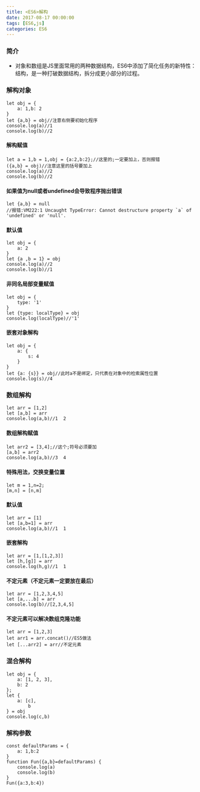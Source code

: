```yaml
---
title: <ES6>解构
date: 2017-08-17 00:00:00
tags: [ES6,js]
categories: ES6
---
```


### 简介

- 对象和数组是JS里面常用的两种数据结构，ES6中添加了简化任务的新特性：结构，是一种打破数据结构，拆分成更小部分的过程。

### 解构对象

```
let obj = {
    a: 1,b: 2
}
let {a,b} = obj//注意右侧要初始化程序
console.log(a)//1
console.log(b)//2
```

#### 解构赋值

```
let a = 1,b = 1,obj = {a:2,b:2};//这里的;一定要加上，否则报错
({a,b} = obj)//注意这里的括号要加上
console.log(a)//2
console.log(b)//2
```

#### 如果值为null或者undefined会导致程序抛出错误

```
let {a,b} = null
//报错:VM222:1 Uncaught TypeError: Cannot destructure property `a` of 'undefined' or 'null'.
```

#### 默认值

```
let obj = {
    a: 2
}
let {a ,b = 1} = obj
console.log(a)//2
console.log(b)//1
```

#### 非同名局部变量赋值

```
let obj = {
    type: '1'
}
let {type: localType} = obj
console.log(localType)//'1'
```

#### 嵌套对象解构

```
let obj = {
    a: {
        s: 4
    }
}
let {a: {s}} = obj//此时a不是绑定，只代表在对象中的检索属性位置
console.log(s)//4
```

### 数组解构

```
let arr = [1,2]
let [a,b] = arr
console.log(a,b)//1  2
```

#### 数组解构赋值

```
let arr2 = [3,4];//这个;符号必须要加
[a,b] = arr2
console.log(a,b)//3  4
```

#### 特殊用法，交换变量位置

```
let m = 1,n=2;
[m,n] = [n,m]
```

#### 默认值

```
let arr = [1]
let [a,b=1] = arr
console.log(a,b)//1  1
```

#### 嵌套解构

```
let arr = [1,[1,2,3]]
let [h,[g]] = arr
console.log(h,g)//1  1
```

#### 不定元素（不定元素一定要放在最后）

```
let arr = [1,2,3,4,5]
let [a,...b] = arr
console.log(b)//[2,3,4,5]
```

#### 不定元素可以解决数组克隆功能

```
let arr = [1,2,3]
let arr1 = arr.concat()//ES5做法
let [...arr2] = arr//不定元素
```

### 混合解构

```
let obj = {
    a: [1, 2, 3],
    b: 2
};
let {
    a: [c],
        b
} = obj
console.log(c,b)
```

### 解构参数

```
const defaultParams = {
    a: 1,b:2
}
function Fun({a,b}=defaultParams) {
    console.log(a)
    console.log(b)
}
Fun({a:3,b:4})
```

